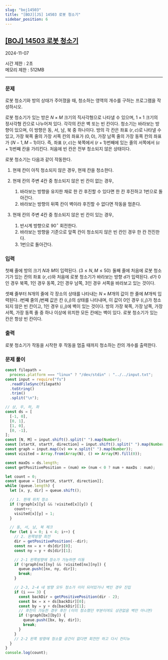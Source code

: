 ```yaml
---
slug: "boj14503"
title: "[BOJ][JS] 14503 로봇 청소기"
sidebar_position: 6
---
```


## [[BOJ] 14503 로봇 청소기](https://www.acmicpc.net/problem/14503)

2024-11-07

시간 제한 : 2초  
메모리 제한 : 512MB

---

### 문제

로봇 청소기와 방의 상태가 주어졌을 때, 청소하는 영역의 개수를 구하는 프로그램을 작성하시오.

로봇 청소기가 있는 방은 $N \times M$ 크기의 직사각형으로 나타낼 수 있으며, $1 \times 1$ 크기의 정사각형 칸으로 나누어져 있다. 각각의 칸은 벽 또는 빈 칸이다. 청소기는 바라보는 방향이 있으며, 이 방향은 동, 서, 남, 북 중 하나이다. 방의 각 칸은 좌표 $(r, c)$로 나타낼 수 있고, 가장 북쪽 줄의 가장 서쪽 칸의 좌표가 $(0, 0)$, 가장 남쪽 줄의 가장 동쪽 칸의 좌표가 $(N-1, M-1)$이다. 즉, 좌표 $(r, c)$는 북쪽에서 $(r+1)$번째에 있는 줄의 서쪽에서 $(c+1)$번째 칸을 가리킨다. 처음에 빈 칸은 전부 청소되지 않은 상태이다.

로봇 청소기는 다음과 같이 작동한다.

1. 현재 칸이 아직 청소되지 않은 경우, 현재 칸을 청소한다.
2. 현재 칸의 주변 $4$칸 중 청소되지 않은 빈 칸이 없는 경우,

   1. 바라보는 방향을 유지한 채로 한 칸 후진할 수 있다면 한 칸 후진하고 1번으로 돌아간다.
   2. 바라보는 방향의 뒤쪽 칸이 벽이라 후진할 수 없다면 작동을 멈춘다.

3. 현재 칸의 주변 $4$칸 중 청소되지 않은 빈 칸이 있는 경우,
   1. 반시계 방향으로 $90^\circ$ 회전한다.
   2. 바라보는 방향을 기준으로 앞쪽 칸이 청소되지 않은 빈 칸인 경우 한 칸 전진한다.
   3. 1번으로 돌아간다.

### 입력

첫째 줄에 방의 크기 $N$과 $M$이 입력된다. $(3 \le N, M \le 50)$  둘째 줄에 처음에 로봇 청소기가 있는 칸의 좌표 $(r, c)$와 처음에 로봇 청소기가 바라보는 방향 $d$가 입력된다. $d$가 $0$인 경우 북쪽, $1$인 경우 동쪽, $2$인 경우 남쪽, $3$인 경우 서쪽을 바라보고 있는 것이다.

셋째 줄부터 $N$개의 줄에 각 장소의 상태를 나타내는 $N \times M$개의 값이 한 줄에 $M$개씩 입력된다. $i$번째 줄의 $j$번째 값은 칸 $(i, j)$의 상태를 나타내며, 이 값이 $0$인 경우 $(i, j)$가 청소되지 않은 빈 칸이고, $1$인 경우 $(i, j)$에 벽이 있는 것이다. 방의 가장 북쪽, 가장 남쪽, 가장 서쪽, 가장 동쪽 줄 중 하나 이상에 위치한 모든 칸에는 벽이 있다. 로봇 청소기가 있는 칸은 항상 빈 칸이다.

### 출력

로봇 청소기가 작동을 시작한 후 작동을 멈출 때까지 청소하는 칸의 개수를 출력한다.

### 문제 풀이

```js
const filepath =
  process.platform === "linux" ? "/dev/stdin" : "../../input.txt";
const input = require("fs")
  .readFileSync(filepath)
  .toString()
  .trim()
  .split("\n");

// 상, 우, 하, 좌
const ds = [
  [-1, 0],
  [0, 1],
  [1, 0],
  [0, -1],
];
const [N, M] = input.shift().split(" ").map(Number);
const [startX, startY, direction] = input.shift().split(" ").map(Number);
const graph = input.map((v) => v.split(" ").map(Number));
const visited = Array.from(Array(N), () => Array(M).fill(0));

const maxDs = ds.length;
const getPositivePosition = (num) => (num < 0 ? num + maxDs : num);

let count = 0;
const queue = [[startX, startY, direction]];
while (queue.length) {
  let [x, y, dir] = queue.shift();

  // 1. 현재 위치 청소
  if (!graph[x][y] && !visited[x][y]) {
    count++;
    visited[x][y] = 1;
  }

  // 동, 서, 남, 북 체크
  for (let i = 0; i < 4; i++) {
    // 2. 왼쪽방향 회전
    dir = getPositivePosition(--dir);
    const nx = x + ds[dir][0];
    const ny = y + ds[dir][1];

    // 2-1 왼쪽방향에 청소가 가능하면 이동
    if (!graph[nx][ny] && !visited[nx][ny]) {
      queue.push([nx, ny, dir]);
      break;
    }

    // 2-3, 2-4 네 방향 모두 청소가 이미 되어있거나 벽인 경우 진입
    if (i === 3) {
      const backDir = getPositivePosition(dir - 2);
      const bx = x + ds[backDir][0];
      const by = y + ds[backDir][1];
      // 후진이 가능한 경우 후진 (이미 청소했던 부분이여도 상관없음 벽만 아니면)
      if (!graph[bx][by]) {
        queue.push([bx, by, dir]);
        break;
      }
    }
    // 2-2 왼쪽 방향에 청소할 공간이 없다면 회전만 하고 다시 컨티뉴
  }
}
console.log(count);
```
